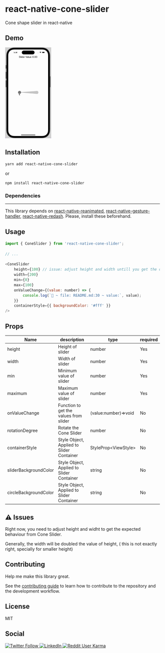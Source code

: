 # react-native-cone-slider

Cone shape slider in react-native

## Demo

<img  alt="react-native-cone-slider in action" src="https://github.com/mrpmohiburrahman/react-native-cone-slider/blob/main/example/cone-slider-demo.gif?raw=true" width="150" hight="200"/>  

## Installation

```sh
yarn add react-native-cone-slider
```

or

```sh
npm install react-native-cone-slider
```

### Dependencies

---
This library depends on [react-native-reanimated](https://docs.swmansion.com/react-native-reanimated/), [react-native-gesture-handler](https://docs.swmansion.com/react-native-gesture-handler/docs/), [react-native-redash](https://wcandillon.gitbook.io/redash/).
Please, install these beforehand.

## Usage

```js
import { ConeSlider } from 'react-native-cone-slider';

// ...

<ConeSlider
    height={100} // issue: adjust height and width untill you get the desired Cone Slider
    width={200}
    min={0}
    max={100}
    onValueChange={(value: number) => {
        console.log(`🚀 ~ file: README.md:30 ~ value:`, value);
    }}
    containerStyle={{ backgroundColor: '#fff' }}
/>
```

## Props

| Name |description| type |required |
|---------|---------|---------|---------|
| height  | Height of slider   |number | Yes   |
| width   | Width  of slider   |number | Yes   |
| min     | Minimum value of slider   |number | Yes   |
| maximum   | Maximum value of slider   |number | Yes   |
| onValueChange   | Function to get the values from slider   |(value:number)=>void | No   |
| rotationDegree  | Rotate the Cone Slider   |number | No   |
| containerStyle  | Style Object, Applied to Slider Container   |StyleProp\<ViewStyle\> | No   |
| sliderBackgroundColor  | Style Object, Applied to Slider Container   |string | No   |
| circleBackgroundColor  | Style Object, Applied to Slider Container   |string | No   |

## ⚠️ Issues

Right now, you need to adjust height and widht to get the expected behaviour from Cone Slider.

Generally, the width will be doubled the value of height, ( this is not exactly right, specially for smaller height)

## Contributing

Help me make this library great.

See the [contributing guide](CONTRIBUTING.md) to learn how to contribute to the repository and the development workflow.

## License

MIT

## Social

<!-- [![Twitter Follow](https://img.shields.io/twitter/follow/mrp_mohibur?label=Follow&style=social)](https://twitter.com/mrp_mohibur)
[![LinkedIn](https://img.shields.io/badge/LinkedIn-0077B5?style=flat-square&logo=linkedin&logoColor=white&link=https://www.linkedin.com/in/mrpmohiburrahman/)](https://www.linkedin.com/in/mrpmohiburrahman/)
[![Reddit User Karma](https://img.shields.io/reddit/user-karma/combined/mrpm0h18urr4hm4n?style=social)](https://www.reddit.com/user/mrpm0h18urr4hm4n/) -->

<a href="https://twitter.com/mrp_mohibur" target="_blank">
    <img src="https://img.shields.io/twitter/follow/mrp_mohibur?label=Follow&style=social" alt="Twitter Follow" style="height: auto !important; width: 85px !important;" />
</a>
<a href="https://www.linkedin.com/in/mrpmohiburrahman/" target="_blank">
    <img src="https://img.shields.io/badge/LinkedIn-0077B5?style=flat-square&logo=linkedin&logoColor=white" alt="LinkedIn" style="height: auto !important; width: 100px !important;" />
</a>
<a href="https://www.reddit.com/user/mrpm0h18urr4hm4n/" target="_blank">
    <img src="https://img.shields.io/reddit/user-karma/combined/mrpm0h18urr4hm4n?style=social" alt="Reddit User Karma" style="height: auto !important; width: 285px !important;" />
</a>

